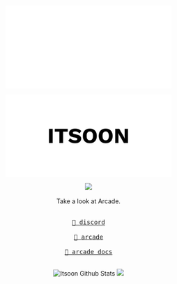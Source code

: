 <p align="center"><img align="center" width="380" src="./.github/logo-dark.svg#gh-dark-mode-only"/></p>
<p align="center"><img align="center" width="380" src="./.github/logo-light.svg#gh-light-mode-only"/></p>

<p align="center">
<img src="https://skillicons.dev/icons?i=linux,arch,vim" />

<p align="center">Take a look at Arcade.</p>

<p align="center"><kbd> <br> <a href="https://discord.arcade-project.xyz/">🐐 discord</a> <br> </kbd> <kbd> <br> <a href="https://github.com/Arcade-Project/">🚀 arcade</a> <br> </kbd> <kbd> <br> <a href="https://arcade-project.gitbook.io/arcade-db">📒 arcade docs</a> <br> </kbd></p>
</p>

<div align="center">
<img height="150px" src="https://github-readme-stats-git-masterrstaa-rickstaa.vercel.app/api?username=Itsoon&show_icons=true&bg_color=0D1117&title_color=ffffff&border_color=30363D&border_radius=12&icon_color=3D4145&text_color=bdbdbd&text_bold=true" alt="Itsoon Github Stats" />
<img height="150px" src="https://github-readme-stats-git-masterrstaa-rickstaa.vercel.app/api/top-langs?username=Itsoon&show_icons=true&bg_color=0D1117&title_color=ffffff&border_color=30363D&border_radius=12&icon_color=3D4145&text_color=bdbdbd&text_bold=true&layout=compact" />
</div>
